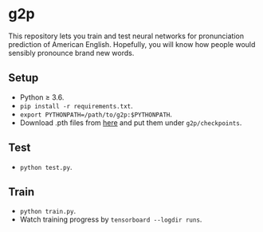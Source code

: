 # g2p
This repository lets you train and test neural networks for pronunciation prediction of American English. Hopefully, you will know how people would sensibly pronounce brand new words.

## Setup
* Python ≥ 3.6.
* ```pip install -r requirements.txt```.
* ```export PYTHONPATH=/path/to/g2p:$PYTHONPATH```.
* Download .pth files from [here](https://drive.google.com/drive/folders/1fyj9mBHauAuXW33mcol3J2RORFEMdHzr?usp=sharing) and put them under ```g2p/checkpoints```.

## Test
* ```python test.py```.

## Train
* ```python train.py```.
* Watch training progress by ```tensorboard --logdir runs```.
